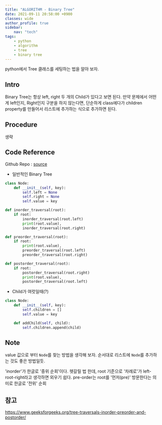 ```yaml
---
title: "ALGORITHM - Binary Tree"
date: 2021-09-11 20:58:00 +0900
classes: wide
author_profile: true
sidebar:
    nav: "tech"
tags:
    - python
    - algorithm
    - tree
    - binary tree
---
```


python에서 Tree 클래스를 세팅하는 법을 알아 보자.

##  Intro

Binary Tree는 항상 left, right 두 개의 Child가 있다고 보면 된다. 만약 문제에서 어떤게 left인지, Right인지 구분을 하지 않는다면, 단순하게 class에다가 children property를 만들어서 리스트에 추가하는 식으로 추가하면 된다.

## Procedure

생략

## Code Reference

Github Repo : [source](https://github.com/lazyduo/algorithms-python/blob/main/tree/binary_tree.py)

- 일반적인 Binary Tree

```python
class Node:
    def __init__(self, key):
        self.left = None
        self.right = None
        self.value = key

def inorder_traversal(root):
    if root:
        inorder_traversal(root.left)
        print(root.value),
        inorder_traversal(root.right)

def preorder_traversal(root):
    if root:
        print(root.value),
        preorder_traversal(root.left)
        preorder_traversal(root.right)

def postorder_traversal(root):
    if root:
        postorder_traversal(root.right)
        print(root.value),
        postorder_traversal(root.left)
```

- Child가 여럿일때(?)

```python
class Node:
    def __init__(self, key):
        self.children = []
        self.value = key

    def addChild(self, child):
        self.children.append(child)
```

## Note

value 값으로 부터 `Node`를 찾는 방법을 생각해 보자.
순서대로 리스트에 `Node`를 추가하는 것도 좋은 방법일듯.

'inorder'가 한글로 '중위 순회'이다. 헷갈릴 법 한데, root 기준으로 '차례로'가 left-root-right라고 생각하면 외우기 쉽다. pre-order는 root를 '먼저(pre)' 방문한다는 의미로 한글로 '전위' 순회

## 참고

https://www.geeksforgeeks.org/tree-traversals-inorder-preorder-and-postorder/
